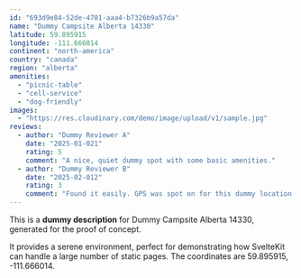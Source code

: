 ```yaml
---
id: "693d9e84-52de-4701-aaa4-b7326b9a57da"
name: "Dummy Campsite Alberta 14330"
latitude: 59.895915
longitude: -111.666014
continent: "north-america"
country: "canada"
region: "alberta"
amenities:
  - "picnic-table"
  - "cell-service"
  - "dog-friendly"
images:
  - "https://res.cloudinary.com/demo/image/upload/v1/sample.jpg"
reviews:
  - author: "Dummy Reviewer A"
    date: "2025-01-021"
    rating: 5
    comment: "A nice, quiet dummy spot with some basic amenities."
  - author: "Dummy Reviewer B"
    date: "2025-02-012"
    rating: 3
    comment: "Found it easily. GPS was spot on for this dummy location."
---
```


This is a **dummy description** for Dummy Campsite Alberta 14330, generated for the proof of concept.

It provides a serene environment, perfect for demonstrating how SvelteKit can handle a large number of static pages. The coordinates are 59.895915, -111.666014.

